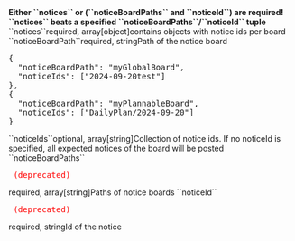 
<tr><td></td><td colspan="2"><b>Either ``notices`` or (``noticeBoardPaths`` and ``noticeId``) are required! ``notices`` beats a specified ``noticeBoardPaths``/``noticeId`` tuple</b></td><td></td><td></td></tr>

<tr><td>``notices``</td><td>required, array[object]</td><td>contains objects with notice ids per board</td><td></td><td></td></tr>
<tr><td style="padding-left:20px;">``noticeBoardPath``</td><td>required, string</td><td>Path of the notice board</td><td rowspan="2"><pre>{
  "noticeBoardPath": "myGlobalBoard",
  "noticeIds": ["2024-09-20test"]
},
{
  "noticeBoardPath": "myPlannableBoard",
  "noticeIds": ["DailyPlan/2024-09-20"]
}</pre></td>
<td></td></tr>
<tr><td style="padding-left:20px;">``noticeIds``</td><td>optional, array[string]</td><td>Collection of notice ids. 
If no noticeId is specified, all expected notices of the board will be posted</td><td></td></tr>

<tr><td>``noticeBoardPaths``<pre style="color:red"> (deprecated) </pre></td><td>required, array[string]</td><td>Paths of notice boards</td><td></td><td></td></tr>
<tr><td>``noticeId``<pre style="color:red"> (deprecated) </pre></td><td>required, string</td><td>Id of the notice</td><td></td><td></td></tr>